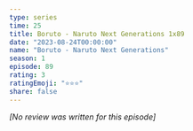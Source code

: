 ```yaml
---
type: series
time: 25
title: Boruto - Naruto Next Generations 1x89
date: "2023-08-24T00:00:00"
name: "Boruto - Naruto Next Generations"
season: 1
episode: 89
rating: 3
ratingEmoji: "⭐️⭐️⭐️"
share: false
---
```


_[No review was written for this episode]_
